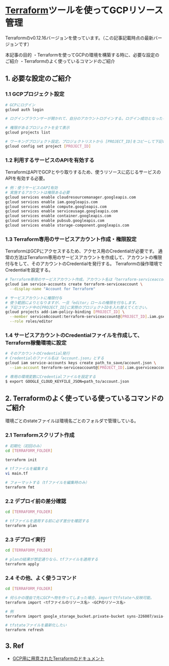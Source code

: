# [Terraform](https://www.terraform.io/)ツールを使ってGCPリソース管理
Terraformのv0.12.16バージョンを使っています。（この記事記載時点の最新バージョンです）

本記事の目的
・Terraformを使ってGCPの環境を構築する時に、必要な設定のご紹介
・Terraformのよく使っているコマンドのご紹介


## 1. 必要な設定のご紹介
### 1.1 GCPプロジェクト設定
```sh
# GCPにログイン
gcloud auth login

# ログインブラウンザーが開かれて、自分のアカウントログインする。ログイン成功となったら、下記を続き

# 権限があるプロジェクトを全て表示
gcloud projects list

# ワーキングプロジェクト設定。プロジェクトリストから [PROJECT_ID]をコピーして下記のコマンドに入れる
gcloud config set project [PROJECT_ID]
```

### 1.2 利用するサービスのAPIを有効する
TerraformはAPIでGCPとやり取りするため、使うリソースに応じるサービスのAPIを有効する必要。

```sh
# 例：使うサービスのAPI有効
# 実施するアカウントは権限ある必要
gcloud services enable cloudresourcemanager.googleapis.com
gcloud services enable iam.googleapis.com
gcloud services enable compute.googleapis.com
gcloud services enable serviceusage.googleapis.com
gcloud services enable container.googleapis.com
gcloud services enable pubsub.googleapis.com
gcloud services enable storage-component.googleapis.com
```

### 1.3 Terraform専用のサービスアカウント作成・権限設定
TerraformはGCPにアクセスするため、アクセス用のCredentialが必要です。
通常の方法はTerraform専用のサービスアカウントを作成して、アカウントの権限付与をして、そのアカウントのCredentialを発行する。
Terraformの操作環境でCredentialを設定する。

```sh
# Terraform専用のサービスアカウント作成。アカウント名は「terraform-serviceaccount」とする
gcloud iam service-accounts create terraform-serviceaccount \
  --display-name "Account for Terraform"

# サービスアカウントに権限付与
# 使う範囲によりとなりますが、一旦「editor」ロールの権限を付与します。
# 下記コマンド中の[PROJECT_ID]に実際のプロジェクトIDを入れ替えてください。
gcloud projects add-iam-policy-binding [PROJECT_ID] \
  --member serviceAccount:terraform-serviceaccount@[PROJECT_ID].iam.gserviceaccount.com \
  --role roles/editor
```

### 1.4 サービスアカウントのCredentialファイルを作成して、Terraform稼働環境に設定
```sh
# そのアカウントのCredential発行
# Credentialのファイル名は「account.json」とする
gcloud iam service-accounts keys create path_to_save/account.json \
  --iam-account terraform-serviceaccount@[PROJECT_ID].iam.gserviceaccount.com

# 専用の環境変数にCredentialファイルを設定する
$ export GOOGLE_CLOUD_KEYFILE_JSON=path_to/account.json
```

## 2. Terraformのよく使っている使っているコマンドのご紹介
環境ごとのstateファイルは環境名ごとのフォルダで管理している。

### 2.1 Terraformスクリプト作成
```sh
# 初期化（初回のみ）
cd [TERRAFORM_FOLDER]

terraform init
```

```sh
# tfファイルを編集する
vi main.tf
```

```sh
# フォーマットする（tfファイルを編集時のみ）
terraform fmt
```

### 2.2 デプロイ前の差分確認
```sh
cd [TERRAFORM_FOLDER]

# tfファイルを適用する前に必ず差分を確認する
terraform plan
```

### 2.3 デプロイ実行
```sh
cd [TERRAFORM_FOLDER]

# planの結果が想定通りなら、tfファイルを適用する
terraform apply
```

### 2.4 その他、よく使うコマンド

```sh
cd [TERRAFORM_FOLDER]

# 何らかの理由で先にGCPへ物を作ってしまった場合、importでtfstateへ反映可能。
terraform import <tfファイルのリソース名> <GCPのリソース名>

# 例
terraform import google_storage_bucket.private-bucket syns-226007/asia-northeast1/private-bucket-abc123
```

```sh
# tfstateファイルを最新化したい
terraform refresh
```

## 3. Ref

* [GCP用に用意されたTerraformのドキュメント](https://www.terraform.io/docs/providers/google/)